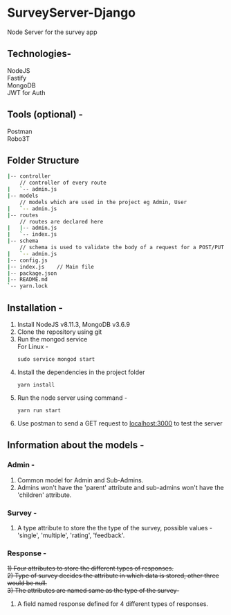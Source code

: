 # SurveyServer-Django

Node Server for the survey app

## Technologies-
NodeJS  
Fastify  
MongoDB  
JWT for Auth

## Tools (optional) -
Postman  
Robo3T


## Folder Structure
```bash
|-- controller
    // controller of every route
|   `-- admin.js
|-- models
    // models which are used in the project eg Admin, User
|   `-- admin.js
|-- routes
    // routes are declared here
|   |-- admin.js
|   `-- index.js
|-- schema
    // schema is used to validate the body of a request for a POST/PUT request
|   `-- admin.js
|-- config.js
|-- index.js    // Main file
|-- package.json
|-- README.md
`-- yarn.lock
```


## Installation -

1) Install NodeJS v8.11.3, MongoDB v3.6.9
2) Clone the repository using git
3) Run the mongod service  
   For Linux -
   ```
   sudo service mongod start
   ```
4) Install the dependencies in the project folder
   ```
   yarn install
   ```
5) Run the node server using command -
    ```
    yarn run start
    ```
6) Use postman to send a GET request to [localhost:3000](localhost:3000) to test the server


## Information about the models -

### Admin -
1) Common model for Admin and Sub-Admins.
2) Admins won't have the 'parent' attribute and sub-admins won't have the 'children' attribute.

### Survey -
1) A type attribute to store the the type of the survey, possible values - 'single', 'multiple', 'rating', 'feedback'.

### Response -
~~1) Four attributes to store the different types of responses.~~  
~~2) Type of survey decides the attribute in which data is stored, other three would be null.~~  
~~3) The attributes are named same as the type of the survey-~~ 

1) A field named response defined for 4 different types of responses.